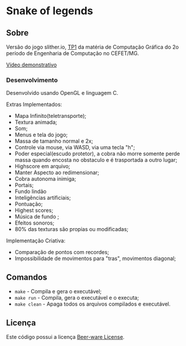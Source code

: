 # Snake of legends
## Sobre
Versão do jogo slither.io, [TP1](https://github.com/fegemo/cefet-cg/blob/master/assignments/tp1-tp.io/README.md#trabalho-pr%C3%A1tico-1---tpio) da matéria de Computação Gráfica do 2o período de Engenharia de Computação no CEFET/MG.

[Vídeo demonstrativo](https://youtu.be/JXp1cH-rHjw)
### Desenvolvimento
Desenvolvido usando OpenGL e linguagem C.

Extras Implementados:
- Mapa Infinito(teletransporte);
- Textura animada;
- Som;
- Menus e tela do jogo;
- Massa de tamanho normal e 2x;
- Controle via mouse, via WASD, via uma tecla "h";
- Poder especial(escudo protetor), a cobra não morre somente perde massa quando encosta no obstaculo e é trasportada a outro lugar;
- Highscore em arquivo;
- Manter Aspecto ao redimensionar;
- Cobra autonoma inimiga;
- Portais;
- Fundo lindão
- Inteligências artificiais;
- Pontuação;
- Highest scores;
- Música de fundo ;
- Efeitos sonoros;
- 80% das texturas são propias ou modificadas;


Implementação Criativa:
- Comparação de pontos com recordes;
- Impossibilidade de movimentos para "tras", movimentos diagonal;
## Comandos
- `make` - Compila e gera o executável;
- `make run` - Compila, gera o executável e o executa;
- `make clean` - Apaga todos os arquivos compilados e executável.

## Licença
Este código possui a licença [Beer-ware License](https://github.com/gabrieldutra/Catapults/blob/master/LICENSE.md).
